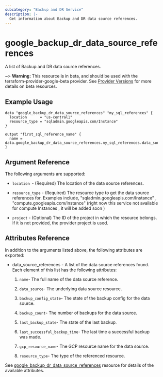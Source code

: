 ```yaml
---
subcategory: "Backup and DR Service"
description: |-
  Get information about Backup and DR data source references.
---
```


# google_backup_dr_data_source_references

A list of Backup and DR data source references.

~> **Warning:** This resource is in beta, and should be used with the terraform-provider-google-beta provider.
See [Provider Versions](https://terraform.io/docs/providers/google/guides/provider_versions.html) for more details on beta resources.

## Example Usage

```hcl
data "google_backup_dr_data_source_references" "my_sql_references" {
  location      = "us-central1"
  resource_type = "sqladmin.googleapis.com/Instance"
}

output "first_sql_reference_name" {
  name = data.google_backup_dr_data_source_references.my_sql_references.data_source_references[0].name
}
```

## Argument Reference

The following arguments are supported:

*   `location `- (Required) The location of the data source references.
    
*   `resource_type` - (Required) The resource type to get the data source references for. Examples include, "sqladmin.googleapis.com/Instance" , "compute.googleapis.com/Instance" (right now this service not available for compute Instances , it will be added soon )
    
*   `project` - (Optional) The ID of the project in which the resource belongs. If it is not provided, the provider project is used.
    

## Attributes Reference

In addition to the arguments listed above, the following attributes are exported:

*  data\_source\_references - A list of the data source references found. Each element of this list has the following attributes:
    
    1.   `name`- The full name of the data source reference.
        
    2.   `data_source`- The underlying data source resource.
        
    3.   `backup_config_state`- The state of the backup config for the data source.
        
    4.   `backup_count`- The number of backups for the data source.
        
    5.   `last_backup_state`- The state of the last backup.
        
    6.   `last_successful_backup_time`- The last time a successful backup was made.
        
    7.  `gcp_resource_name`- The GCP resource name for the data source.
        
    8.   `resource_type`- The type of the referenced resource.

See [google_backup_dr_data_source_references](https://registry.terraform.io/providers/hashicorp/google/latest/docs/resources/backup_dr_data_source_references) resource for details of the available attributes.
